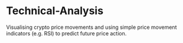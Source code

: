 # Technical-Analysis

Visualising crypto price movements and using simple price movement indicators (e.g. RSI) to predict future price action.
